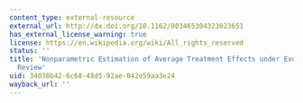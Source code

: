 ```yaml
---
content_type: external-resource
external_url: http://dx.doi.org/10.1162/003465304323023651
has_external_license_warning: true
license: https://en.wikipedia.org/wiki/All_rights_reserved
status: ''
title: 'Nonparametric Estimation of Average Treatment Effects under Exogeneity: A
  Review'
uid: 34038b42-6c68-48d5-92ae-042e59aa3e24
wayback_url: ''
---
```

